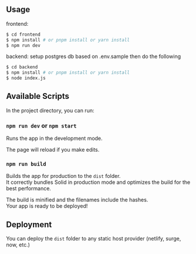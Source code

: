 ## Usage

frontend:

```bash
$ cd frontend
$ npm install # or pnpm install or yarn install
$ npm run dev
```

backend:
setup postgres db based on .env.sample then do the following

```bash
$ cd backend
$ npm install # or pnpm install or yarn install
$ node index.js
```

## Available Scripts

In the project directory, you can run:

### `npm run dev` or `npm start`

Runs the app in the development mode.<br>

The page will reload if you make edits.<br>

### `npm run build`

Builds the app for production to the `dist` folder.<br>
It correctly bundles Solid in production mode and optimizes the build for the best performance.

The build is minified and the filenames include the hashes.<br>
Your app is ready to be deployed!

## Deployment

You can deploy the `dist` folder to any static host provider (netlify, surge, now, etc.)
